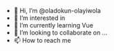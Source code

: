 - 👋 Hi, I’m @oladokun-olayiwola
- 👀 I’m interested in 
- 🌱 I’m currently learning Vue
- 💞️ I’m looking to collaborate on ...
- 📫 How to reach me 

<!---
oladokun-olayiwola/oladokun-olayiwola is a ✨ special ✨ repository because its `README.md` (this file) appears on your GitHub profile.
You can click the Preview link to take a look at your changes.
--->
